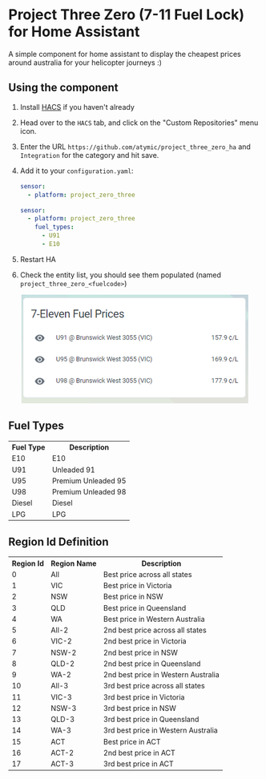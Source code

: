 # Project Three Zero (7-11 Fuel Lock) for Home Assistant

A simple component for home assistant to display the cheapest prices around australia for your helicopter journeys :)


## Using the component

1) Install [HACS](https://hacs.xyz/docs/installation/manual) if you haven't already
2) Head over to the `HACS` tab, and click on the "Custom Repositories" menu icon.
3) Enter the URL `https://github.com/atymic/project_three_zero_ha` and `Integration` for the category and hit save.
4) Add it to your `configuration.yaml`:
    ```yaml
    sensor:
      - platform: project_zero_three
    ```
    ```yaml
    sensor:
      - platform: project_zero_three
        fuel_types:
          - U91
          - E10
    ```

5) Restart HA
6) Check the entity list, you should see them populated (named `project_three_zero_<fuelcode>`)

<p align="center">
    <img src="./img/1.png">
</p>

## Fuel Types

<table>
    <tr>
        <th>Fuel Type</th>
        <th>Description</th>
    </tr>
    <tr>
        <td>E10</td>
        <td>E10</td>
    </tr>
    <tr>
        <td>U91</td>
        <td>Unleaded 91</td>
    </tr>
    <tr>
        <td>U95</td>
        <td>Premium Unleaded 95</td>
    </tr>
    <tr>
        <td>U98</td>
        <td>Premium Unleaded 98</td>
    </tr>
    <tr>
        <td>Diesel</td>
        <td>Diesel</td>
    </tr>
    <tr>
        <td>LPG</td>
        <td>LPG</td>
    </tr>
</table>

## Region Id Definition

<table>
    <tr>
        <th>Region Id</th>
        <th>Region Name</th>
        <th>Description</th>
    </tr>
    <tr>
        <td>0</td>
        <td>All</td>
        <td>Best price across all states</td>
    </tr>
    <tr>
        <td>1</td>
        <td>VIC</td>
        <td>Best price in Victoria</td>
    </tr>
    <tr>
        <td>2</td>
        <td>NSW</td>
        <td>Best price in NSW</td>
    </tr>
    <tr>
        <td>3</td>
        <td>QLD</td>
        <td>Best price in Queensland</td>
    </tr>
    <tr>
        <td>4</td>
        <td>WA</td>
        <td>Best price in Western Australia</td>
    </tr>
    <tr>
        <td>5</td>
        <td>All-2</td>
        <td>2nd best price across all states</td>
    </tr>
    <tr>
        <td>6</td>
        <td>VIC-2</td>
        <td>2nd best price in Victoria</td>
    </tr>
    <tr>
        <td>7</td>
        <td>NSW-2</td>
        <td>2nd best price in NSW</td>
    </tr>
    <tr>
        <td>8</td>
        <td>QLD-2</td>
        <td>2nd best price in Queensland</td>
    </tr>
    <tr>
        <td>9</td>
        <td>WA-2</td>
        <td>2nd best price in Western Australia</td>
    </tr>
    <tr>
        <td>10</td>
        <td>All-3</td>
        <td>3rd best price across all states</td>
    </tr>
    <tr>
        <td>11</td>
        <td>VIC-3</td>
        <td>3rd best price in Victoria</td>
    </tr>
    <tr>
        <td>12</td>
        <td>NSW-3</td>
        <td>3rd best price in NSW</td>
    </tr>
    <tr>
        <td>13</td>
        <td>QLD-3</td>
        <td>3rd best price in Queensland</td>
    </tr>
    <tr>
        <td>14</td>
        <td>WA-3</td>
        <td>3rd best price in Western Australia</td>
    </tr>
    <tr>
        <td>15</td>
        <td>ACT</td>
        <td>Best price in ACT</td>
    </tr>
    <tr>
        <td>16</td>
        <td>ACT-2</td>
        <td>2nd best price in ACT</td>
    </tr>
    <tr>
        <td>17</td>
        <td>ACT-3</td>
        <td>3rd best price in ACT</td>
    </tr>
</table>
